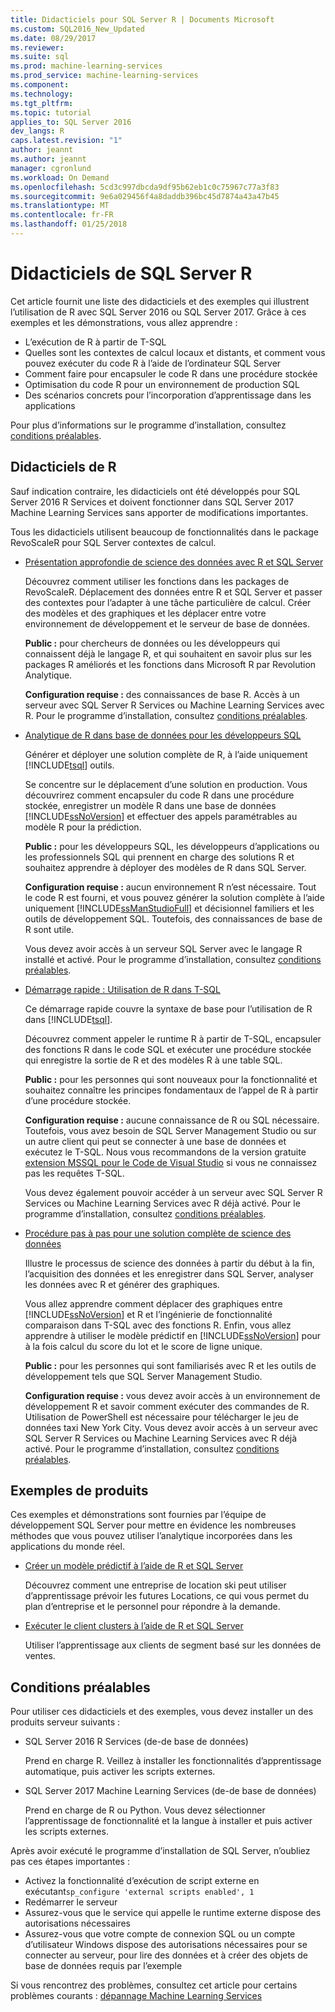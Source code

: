 ```yaml
---
title: Didacticiels pour SQL Server R | Documents Microsoft
ms.custom: SQL2016_New_Updated
ms.date: 08/29/2017
ms.reviewer: 
ms.suite: sql
ms.prod: machine-learning-services
ms.prod_service: machine-learning-services
ms.component: 
ms.technology: 
ms.tgt_pltfrm: 
ms.topic: tutorial
applies_to: SQL Server 2016
dev_langs: R
caps.latest.revision: "1"
author: jeannt
ms.author: jeannt
manager: cgronlund
ms.workload: On Demand
ms.openlocfilehash: 5cd3c997dbcda9df95b62eb1c0c75967c77a3f83
ms.sourcegitcommit: 9e6a029456f4a8daddb396bc45d7874a43a47b45
ms.translationtype: MT
ms.contentlocale: fr-FR
ms.lasthandoff: 01/25/2018
---
```

# <a name="sql-server-r-tutorials"></a>Didacticiels de SQL Server R

Cet article fournit une liste des didacticiels et des exemples qui illustrent l’utilisation de R avec SQL Server 2016 ou SQL Server 2017. Grâce à ces exemples et les démonstrations, vous allez apprendre :

+ L’exécution de R à partir de T-SQL
+ Quelles sont les contextes de calcul locaux et distants, et comment vous pouvez exécuter du code R à l’aide de l’ordinateur SQL Server
+ Comment faire pour encapsuler le code R dans une procédure stockée
+ Optimisation du code R pour un environnement de production SQL
+ Des scénarios concrets pour l’incorporation d’apprentissage dans les applications

Pour plus d’informations sur le programme d’installation, consultez [conditions préalables](#bkmk_Prerequisites).

## <a name="bkmk_sqltutorials"></a>Didacticiels de R

Sauf indication contraire, les didacticiels ont été développés pour SQL Server 2016 R Services et doivent fonctionner dans SQL Server 2017 Machine Learning Services sans apporter de modifications importantes.

Tous les didacticiels utilisent beaucoup de fonctionnalités dans le package RevoScaleR pour SQL Server contextes de calcul.

+ [Présentation approfondie de science des données avec R et SQL Server](../tutorials/deepdive-data-science-deep-dive-using-the-revoscaler-packages.md)

  Découvrez comment utiliser les fonctions dans les packages de RevoScaleR. Déplacement des données entre R et SQL Server et passer des contextes pour l’adapter à une tâche particulière de calcul. Créer des modèles et des graphiques et les déplacer entre votre environnement de développement et le serveur de base de données.

  **Public :** pour chercheurs de données ou les développeurs qui connaissent déjà le langage R, et qui souhaitent en savoir plus sur les packages R améliorés et les fonctions dans Microsoft R par Revolution Analytique.

  **Configuration requise :** des connaissances de base R. Accès à un serveur avec SQL Server R Services ou Machine Learning Services avec R. Pour le programme d’installation, consultez [conditions préalables](#bkmk_Prerequisites).

+ [Analytique de R dans base de données pour les développeurs SQL](../tutorials/sqldev-in-database-r-for-sql-developers.md)

  Générer et déployer une solution complète de R, à l’aide uniquement [!INCLUDE[tsql](../../includes/tsql-md.md)] outils.

  Se concentre sur le déplacement d’une solution en production. Vous découvrirez comment encapsuler du code R dans une procédure stockée, enregistrer un modèle R dans une base de données [!INCLUDE[ssNoVersion](../../includes/ssnoversion-md.md)] et effectuer des appels paramétrables au modèle R pour la prédiction.

  **Public :** pour les développeurs SQL, les développeurs d’applications ou les professionnels SQL qui prennent en charge des solutions R et souhaitez apprendre à déployer des modèles de R dans SQL Server.

  **Configuration requise :** aucun environnement R n’est nécessaire. Tout le code R est fourni, et vous pouvez générer la solution complète à l’aide uniquement [!INCLUDE[ssManStudioFull](../../includes/ssmanstudiofull-md.md)] et décisionnel familiers et les outils de développement SQL. Toutefois, des connaissances de base de R sont utile.

  Vous devez avoir accès à un serveur SQL Server avec le langage R installé et activé. Pour le programme d’installation, consultez [conditions préalables](#bkmk_Prerequisites).

+ [Démarrage rapide : Utilisation de R dans T-SQL](../tutorials/rtsql-using-r-code-in-transact-sql-quickstart.md)

  Ce démarrage rapide couvre la syntaxe de base pour l’utilisation de R dans [!INCLUDE[tsql](../../includes/tsql-md.md)].

  Découvrez comment appeler le runtime R à partir de T-SQL, encapsuler des fonctions R dans le code SQL et exécuter une procédure stockée qui enregistre la sortie de R et des modèles R à une table SQL.

  **Public :** pour les personnes qui sont nouveaux pour la fonctionnalité et souhaitez connaître les principes fondamentaux de l’appel de R à partir d’une procédure stockée.

  **Configuration requise :** aucune connaissance de R ou SQL nécessaire. Toutefois, vous avez besoin de SQL Server Management Studio ou sur un autre client qui peut se connecter à une base de données et exécutez le T-SQL. Nous vous recommandons de la version gratuite [extension MSSQL pour le Code de Visual Studio](https://marketplace.visualstudio.com/items?itemName=ms-mssql.mssql) si vous ne connaissez pas les requêtes T-SQL.

  Vous devez également pouvoir accéder à un serveur avec SQL Server R Services ou Machine Learning Services avec R déjà activé. Pour le programme d’installation, consultez [conditions préalables](#bkmk_Prerequisites).

+ [Procédure pas à pas pour une solution complète de science des données](../tutorials/walkthrough-data-science-end-to-end-walkthrough.md)

  Illustre le processus de science des données à partir du début à la fin, l’acquisition des données et les enregistrer dans SQL Server, analyser les données avec R et générer des graphiques.

  Vous allez apprendre comment déplacer des graphiques entre [!INCLUDE[ssNoVersion](../../includes/ssnoversion-md.md)] et R et l’ingénierie de fonctionnalité comparaison dans T-SQL avec des fonctions R. Enfin, vous allez apprendre à utiliser le modèle prédictif en [!INCLUDE[ssNoVersion](../../includes/ssnoversion-md.md)] pour à la fois calcul du score du lot et le score de ligne unique.

  **Public :** pour les personnes qui sont familiarisés avec R et les outils de développement tels que SQL Server Management Studio.

  **Configuration requise :** vous devez avoir accès à un environnement de développement R et savoir comment exécuter des commandes de R. Utilisation de PowerShell est nécessaire pour télécharger le jeu de données taxi New York City. Vous devez avoir accès à un serveur avec SQL Server R Services ou Machine Learning Services avec R déjà activé. Pour le programme d’installation, consultez [conditions préalables](#bkmk_Prerequisites).

## <a name ="bkmk_samples"></a>Exemples de produits

Ces exemples et démonstrations sont fournies par l’équipe de développement SQL Server pour mettre en évidence les nombreuses méthodes que vous pouvez utiliser l’analytique incorporées dans les applications du monde réel.

+ [Créer un modèle prédictif à l’aide de R et SQL Server](https://microsoft.github.io/sql-ml-tutorials/R/rentalprediction)

  Découvrez comment une entreprise de location ski peut utiliser d’apprentissage prévoir les futures Locations, ce qui vous permet du plan d’entreprise et le personnel pour répondre à la demande.

+ [Exécuter le client clusters à l’aide de R et SQL Server](https://microsoft.github.io/sql-ml-tutorials/R/customerclustering/)

  Utiliser l’apprentissage aux clients de segment basé sur les données de ventes.

## <a name="bkmk_Prerequisites"></a>Conditions préalables

Pour utiliser ces didacticiels et des exemples, vous devez installer un des produits serveur suivants :

+ SQL Server 2016 R Services (de-de base de données)
  
  Prend en charge R. Veillez à installer les fonctionnalités d’apprentissage automatique, puis activer les scripts externes.

+ SQL Server 2017 Machine Learning Services (de-de base de données)
  
  Prend en charge de R ou Python. Vous devez sélectionner l’apprentissage de fonctionnalité et la langue à installer et puis activer les scripts externes.

Après avoir exécuté le programme d’installation de SQL Server, n’oubliez pas ces étapes importantes :

+ Activez la fonctionnalité d’exécution de script externe en exécutant`sp_configure 'external scripts enabled', 1`
+ Redémarrer le serveur
+ Assurez-vous que le service qui appelle le runtime externe dispose des autorisations nécessaires
+ Assurez-vous que votre compte de connexion SQL ou un compte d’utilisateur Windows dispose des autorisations nécessaires pour se connecter au serveur, pour lire des données et à créer des objets de base de données requis par l’exemple

Si vous rencontrez des problèmes, consultez cet article pour certains problèmes courants : [dépannage Machine Learning Services](../machine-learning-troubleshooting-faq.md)

